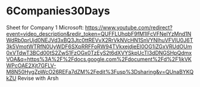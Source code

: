 # 6Companies30Days
Sheet for Company 1 Microsoft: https://www.youtube.com/redirect?event=video_description&redir_token=QUFFLUhqbF9fM1lFcVFNelYzMnd1NWdRb0prUjd0NEJVd3xBQ3Jtc0ttREVvX2RrVkNVcHN1SnVYNlhuVFVlU0J6T3k5VmotWTRfN0UyWDF6SXpRRFFoRW94TVkxejdjeEI0OG1iZGxVRUdOUm0xVTdwT3BCd00tS2ZwS1FzOGx0TzEyS2t6dXVYSkpUcTI3dDNGSHpQdmxVOA&q=https%3A%2F%2Fdocs.google.com%2Fdocument%2Fd%2F1jkVKWPcOAE2Xjt7GFLV-M8N50HygZpWcO26REFa7dZM%2Fedit%3Fusp%3Dsharing&v=QUnaBYKQkZU
Revise with Arsh
